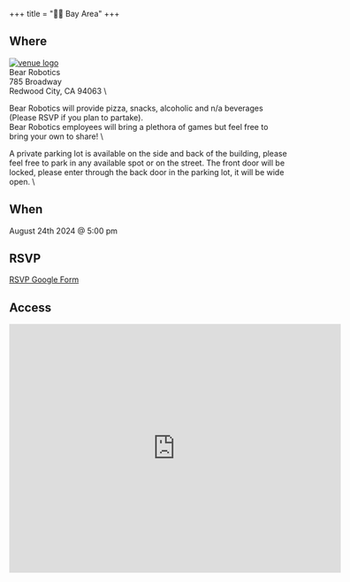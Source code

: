 +++
title = "🌅🌉 Bay Area"
+++
<!--If the venue for the month does not have a servicable logo to use here consider omitting or using /images/bayarea/trolleyproblem.png as a place holder-->


## Where
<a href="https://www.bearrobotics.ai/">![venue logo](/images/logos/Bear_Robotics.png)</a> \
Bear Robotics \
785 Broadway \
Redwood City, CA 94063 \

Bear Robotics will provide pizza, snacks, alcoholic and n/a beverages (Please RSVP if you plan to partake). \
Bear Robotics employees will bring a plethora of games but feel free to bring your own to share! \

A private parking lot is available on the side and back of the building, please feel free to park in any available spot or on the street. The front door will be locked, please enter through the back door in the parking lot, it will be wide open. \

## When
August 24th 2024 @ 5:00 pm

## RSVP
<a href="https://forms.gle/y1mDYbJGWEgWvh5e8">RSVP Google Form</a>

## Access

<iframe src="https://www.google.com/maps/embed?pb=!1m18!1m12!1m3!1d3165.931806821363!2d-122.21196362261885!3d37.485935572059674!2m3!1f0!2f0!3f0!3m2!1i1024!2i768!4f13.1!3m3!1m2!1s0x808fa300b948316b%3A0xcfb48913a29a2482!2sBear%20Robotics%2C%20Inc!5e0!3m2!1sen!2sus!4v1705888525327!5m2!1sen!2sus" width="600" height="450" style="border:0;" allowfullscreen="" loading="lazy" referrerpolicy="no-referrer-when-downgrade"></iframe>